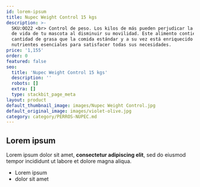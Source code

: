 ```yaml
---
id: lorem-ipsum
title: Nupec Weight Control 15 kgs
description: >-
  SKU:OO22 <br> Control de peso. Los kilos de más pueden perjudicar la calidad
  de vida de tu mascota al disminuir su movilidad. Este alimento contiene menor
  cantidad de grasa que la comida estándar y a su vez está enriquecido con
  nutrientes esenciales para satisfacer todas sus necesidades.
price: '1,155'
order: 0
featured: false
seo:
  title: 'Nupec Weight Control 15 kgs'
  description: ''
  robots: []
  extra: []
  type: stackbit_page_meta
layout: product
default_thumbnail_image: images/Nupec Weight Control.jpg
default_original_image: images/violet-olive.jpg
category: category/PERROS-NUPEC.md
---
```

## Lorem ipsum

Lorem ipsum dolor sit amet, **consectetur adipiscing elit**, sed do eiusmod tempor incididunt ut labore et dolore magna aliqua.

- Lorem ipsum
- dolor sit amet